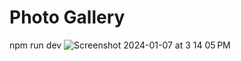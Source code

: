 # <a hrf="https://stackblitz.com/~/github.com/sudo-self/svelte-photos">Photo Gallery</a>
npm run dev
![Screenshot 2024-01-07 at 3 14 05 PM](https://github.com/sudo-self/svelte-photos/assets/119916323/9843c3fc-bb47-4b31-9337-ddd15bdae65e)

